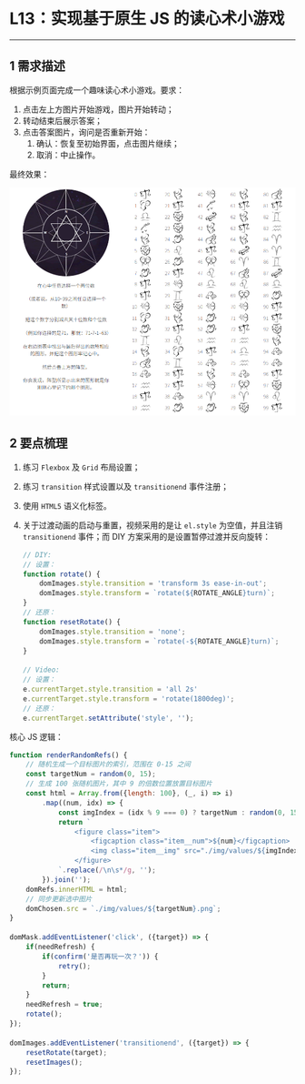 # L13：实现基于原生 JS 的读心术小游戏

---



## 1 需求描述

根据示例页面完成一个趣味读心术小游戏。要求：

1. 点击左上方图片开始游戏，图片开始转动；
2. 转动结束后展示答案；
3. 点击答案图片，询问是否重新开始：
   1. 确认：恢复至初始界面，点击图片继续；
   2. 取消：中止操作。

最终效果：

![](../assets/13.1.png)



## 2 要点梳理

1. 练习 `Flexbox` 及 `Grid` 布局设置；

2. 练习 `transition` 样式设置以及 `transitionend` 事件注册；

3. 使用 `HTML5` 语义化标签。

4. 关于过渡动画的启动与重置，视频采用的是让 `el.style` 为空值，并且注销 `transitionend` 事件；而 DIY 方案采用的是设置暂停过渡并反向旋转：

   ```js
   // DIY:
   // 设置：
   function rotate() {
       domImages.style.transition = 'transform 3s ease-in-out';
       domImages.style.transform = `rotate(${ROTATE_ANGLE}turn)`;
   }
   // 还原：
   function resetRotate() {
       domImages.style.transition = 'none';
       domImages.style.transform = `rotate(-${ROTATE_ANGLE}turn)`;
   }
   
   // Video:
   // 设置：
   e.currentTarget.style.transition = 'all 2s'
   e.currentTarget.style.transform = 'rotate(1800deg)';
   // 还原：
   e.currentTarget.setAttribute('style', '');
   ```

   

核心 JS 逻辑：

```js
function renderRandomRefs() {
    // 随机生成一个目标图片的索引，范围在 0-15 之间
    const targetNum = random(0, 15);
    // 生成 100 张随机图片，其中 9 的倍数位置放置目标图片
    const html = Array.from({length: 100}, (_, i) => i)
        .map((num, idx) => {
            const imgIndex = (idx % 9 === 0) ? targetNum : random(0, 15);
            return `
                <figure class="item">
                    <figcaption class="item__num">${num}</figcaption>
                    <img class="item__img" src="./img/values/${imgIndex}.png" alt="image dict item1" />
                </figure>
            `.replace(/\n\s*/g, '');
        }).join('');
    domRefs.innerHTML = html;
    // 同步更新选中图片
    domChosen.src = `./img/values/${targetNum}.png`;
}

domMask.addEventListener('click', ({target}) => {
    if(needRefresh) {
        if(confirm('是否再玩一次？')) {
            retry();
        }
        return;
    }
    needRefresh = true;
    rotate();
});

domImages.addEventListener('transitionend', ({target}) => {
    resetRotate(target);
    resetImages();
});
```

